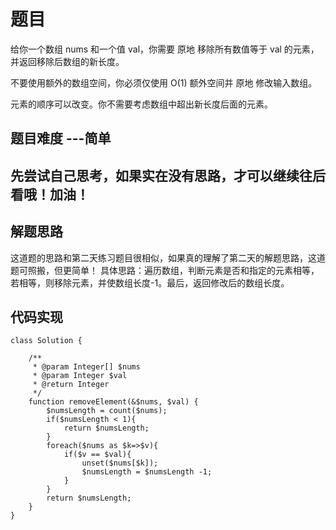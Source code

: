 # 题目
给你一个数组 nums 和一个值 val，你需要 原地 移除所有数值等于 val 的元素，并返回移除后数组的新长度。

不要使用额外的数组空间，你必须仅使用 O(1) 额外空间并 原地 修改输入数组。

元素的顺序可以改变。你不需要考虑数组中超出新长度后面的元素。

## 题目难度 ---简单

## 先尝试自己思考，如果实在没有思路，才可以继续往后看哦！加油！

## 解题思路
这道题的思路和第二天练习题目很相似，如果真的理解了第二天的解题思路，这道题可照搬，但更简单！
具体思路：遍历数组，判断元素是否和指定的元素相等，若相等，则移除元素，并使数组长度-1。最后，返回修改后的数组长度。


## 代码实现
```
class Solution {

    /**
     * @param Integer[] $nums
     * @param Integer $val
     * @return Integer
     */
    function removeElement(&$nums, $val) {
        $numsLength = count($nums);
        if($numsLength < 1){
            return $numsLength;
        }
        foreach($nums as $k=>$v){
            if($v == $val){
                unset($nums[$k]);
                $numsLength = $numsLength -1;
            }
        }
        return $numsLength;
    }
}
```
